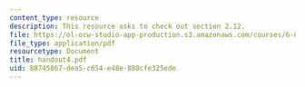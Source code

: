 ```yaml
---
content_type: resource
description: This resource asks to check out section 2.12.
file: https://ol-ocw-studio-app-production.s3.amazonaws.com/courses/6-823-computer-system-architecture-fall-2005/88745867dea5c654e48e880cfe325ede_handout4.pdf
file_type: application/pdf
resourcetype: Document
title: handout4.pdf
uid: 88745867-dea5-c654-e48e-880cfe325ede
---
```

